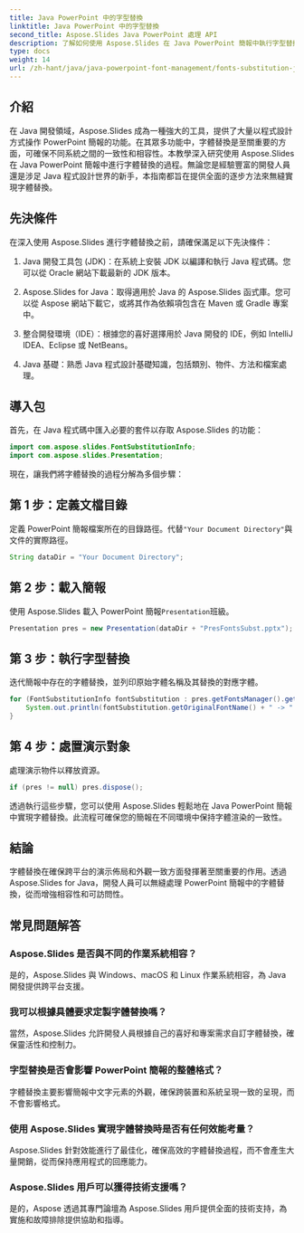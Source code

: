 ```yaml
---
title: Java PowerPoint 中的字型替換
linktitle: Java PowerPoint 中的字型替換
second_title: Aspose.Slides Java PowerPoint 處理 API
description: 了解如何使用 Aspose.Slides 在 Java PowerPoint 簡報中執行字型替換。輕鬆增強相容性和一致性。
type: docs
weight: 14
url: /zh-hant/java/java-powerpoint-font-management/fonts-substitution-java-powerpoint/
---
```

## 介紹

在 Java 開發領域，Aspose.Slides 成為一種強大的工具，提供了大量以程式設計方式操作 PowerPoint 簡報的功能。在其眾多功能中，字體替換是至關重要的方面，可確保不同系統之間的一致性和相容性。本教學深入研究使用 Aspose.Slides 在 Java PowerPoint 簡報中進行字體替換的過程。無論您是經驗豐富的開發人員還是涉足 Java 程式設計世界的新手，本指南都旨在提供全面的逐步方法來無縫實現字體替換。

## 先決條件

在深入使用 Aspose.Slides 進行字體替換之前，請確保滿足以下先決條件：

1. Java 開發工具包 (JDK)：在系統上安裝 JDK 以編譯和執行 Java 程式碼。您可以從 Oracle 網站下載最新的 JDK 版本。

2. Aspose.Slides for Java：取得適用於 Java 的 Aspose.Slides 函式庫。您可以從 Aspose 網站下載它，或將其作為依賴項包含在 Maven 或 Gradle 專案中。

3. 整合開發環境（IDE）：根據您的喜好選擇用於 Java 開發的 IDE，例如 IntelliJ IDEA、Eclipse 或 NetBeans。

4. Java 基礎：熟悉 Java 程式設計基礎知識，包括類別、物件、方法和檔案處理。

## 導入包

首先，在 Java 程式碼中匯入必要的套件以存取 Aspose.Slides 的功能：

```java
import com.aspose.slides.FontSubstitutionInfo;
import com.aspose.slides.Presentation;
```

現在，讓我們將字體替換的過程分解為多個步驟：

## 第 1 步：定義文檔目錄

定義 PowerPoint 簡報檔案所在的目錄路徑。代替`"Your Document Directory"`與文件的實際路徑。

```java
String dataDir = "Your Document Directory";
```

## 第 2 步：載入簡報

使用 Aspose.Slides 載入 PowerPoint 簡報`Presentation`班級。

```java
Presentation pres = new Presentation(dataDir + "PresFontsSubst.pptx");
```

## 第 3 步：執行字型替換

迭代簡報中存在的字體替換，並列印原始字體名稱及其替換的對應字體。

```java
for (FontSubstitutionInfo fontSubstitution : pres.getFontsManager().getSubstitutions()) {
    System.out.println(fontSubstitution.getOriginalFontName() + " -> " + fontSubstitution.getSubstitutedFontName());
}
```

## 第 4 步：處置演示對象

處理演示物件以釋放資源。

```java
if (pres != null) pres.dispose();
```

透過執行這些步驟，您可以使用 Aspose.Slides 輕鬆地在 Java PowerPoint 簡報中實現字體替換。此流程可確保您的簡報在不同環境中保持字體渲染的一致性。

## 結論

字體替換在確保跨平台的演示佈局和外觀一致方面發揮著至關重要的作用。透過 Aspose.Slides for Java，開發人員可以無縫處理 PowerPoint 簡報中的字體替換，從而增強相容性和可訪問性。

## 常見問題解答

### Aspose.Slides 是否與不同的作業系統相容？
是的，Aspose.Slides 與 Windows、macOS 和 Linux 作業系統相容，為 Java 開發提供跨平台支援。

### 我可以根據具體要求定製字體替換嗎？
當然，Aspose.Slides 允許開發人員根據自己的喜好和專案需求自訂字體替換，確保靈活性和控制力。

### 字型替換是否會影響 PowerPoint 簡報的整體格式？
字體替換主要影響簡報中文字元素的外觀，確保跨裝置和系統呈現一致的呈現，而不會影響格式。

### 使用 Aspose.Slides 實現字體替換時是否有任何效能考量？
Aspose.Slides 針對效能進行了最佳化，確保高效的字體替換過程，而不會產生大量開銷，從而保持應用程式的回應能力。

### Aspose.Slides 用戶可以獲得技術支援嗎？
是的，Aspose 透過其專門論壇為 Aspose.Slides 用戶提供全面的技術支持，為實施和故障排除提供協助和指導。
